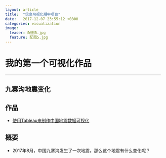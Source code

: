 ```yaml
---
layout: article
title:  "信息可视化期中项目"
date:   2017-12-07 23:55:12 +0800
categories: visualization
image:
  teaser: 配图5.jpg
  feature: 配图5.jpg
---
```

# 我的第一个可视化作品
---

## 九寨沟地震变化

## 作品
- <a href="https://public.tableau.com/profile/.86866166#!/vizhome/1_4396/1">使用Tableau来制作中国地震数据可视化</a>

## 概要
- 2017年8月，中国九寨沟发生了一次地震，那么这个地震有什么变化呢？
